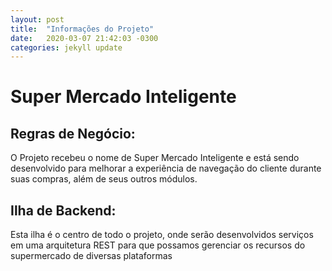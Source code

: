 ```yaml
---
layout: post
title:  "Informações do Projeto"
date:   2020-03-07 21:42:03 -0300
categories: jekyll update
---
```

# Super Mercado Inteligente

## Regras de Negócio:

O Projeto recebeu o nome de Super Mercado Inteligente e está sendo desenvolvido para melhorar a experiência de navegação do cliente durante suas compras, além de seus outros módulos.

## Ilha de Backend:

Esta ilha é o centro de todo o projeto, onde serão desenvolvidos serviços em uma arquitetura REST para que possamos gerenciar os recursos do supermercado de diversas plataformas
